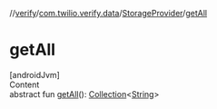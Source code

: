 //[verify](../../index.md)/[com.twilio.verify.data](../index.md)/[StorageProvider](index.md)/[getAll](get-all.md)



# getAll  
[androidJvm]  
Content  
abstract fun [getAll](get-all.md)(): [Collection](https://kotlinlang.org/api/latest/jvm/stdlib/kotlin.collections/-collection/index.html)<[String](https://kotlinlang.org/api/latest/jvm/stdlib/kotlin/-string/index.html)>  



